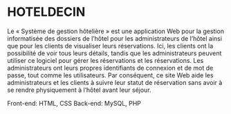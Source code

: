 # HOTELDECIN

Le « Système de gestion hôtelière » est une application Web pour la gestion informatisée des dossiers de l’hôtel pour les administrateurs de l’hôtel ainsi que pour les clients de visualiser leurs réservations. Ici, les clients ont la possibilité de voir tous leurs détails, tandis que les administrateurs peuvent utiliser ce logiciel pour gérer les réservations et les réservations. Les administrateurs ont leurs propres identifiants de connexion et de mot de passe, tout comme les utilisateurs. Par conséquent, ce site Web aide les administrateurs et les clients à suivre leur statut de réservation sans avoir à se rendre physiquement à l’hôtel avant leur séjour.


Front-end: HTML, CSS
Back-end: MySQL, PHP


